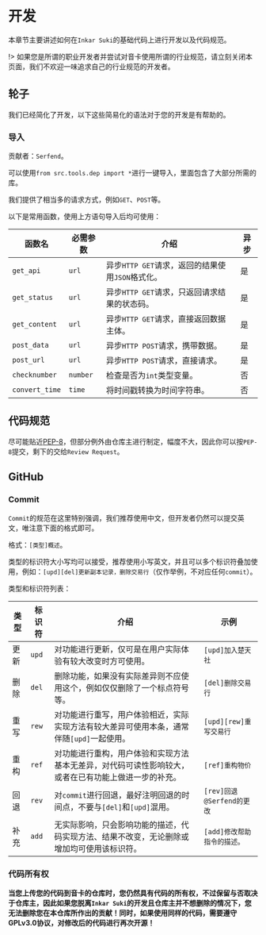 # 开发

本章节主要讲述如何在`Inkar Suki`的基础代码上进行开发以及代码规范。

!> 如果您是所谓的职业开发者并尝试对音卡使用所谓的行业规范，请立刻关闭本页面，我们不欢迎一味追求自己的行业规范的开发者。

## 轮子

我们已经简化了开发，以下这些简易化的语法对于您的开发是有帮助的。

### 导入

贡献者：`Serfend`。

可以使用`from src.tools.dep import *`进行一键导入，里面包含了大部分所需的库。

我们提供了相当多的请求方式，例如`GET`、`POST`等。

以下是常用函数，使用上方语句导入后均可使用：

|函数名|必需参数|介绍|异步|
|-----|-----|-----|-----|
|`get_api`|`url`|异步`HTTP GET`请求，返回的结果使用`JSON`格式化。|是|
|`get_status`|`url`|异步`HTTP GET`请求，只返回请求结果的状态码。|是|
|`get_content`|`url`|异步`HTTP GET`请求，直接返回数据主体。|是|
|`post_data`|`url`|异步`HTTP POST`请求，携带数据。|是|
|`post_url`|`url`|异步`HTTP POST`请求，直接请求。|是|
|`checknumber`|`number`|检查是否为`int`类型变量。|否|
|`convert_time`|`time`|将时间戳转换为时间字符串。|否|

## 代码规范

尽可能贴近[PEP-8](https://peps.python.org/pep-0008/)，但部分例外由仓库主进行制定，幅度不大，因此你可以按`PEP-8`提交，剩下的交给`Review Request`。

## GitHub

### Commit

`Commit`的规范在这里特别强调，我们推荐使用中文，但开发者仍然可以提交英文，唯注意下面的格式即可。

格式：`[类型]概述`。

类型的标识符大小写均可以接受，推荐使用小写英文，并且可以多个标识符叠加使用，例如：`[upd][del]更新副本记录，删除交易行`（仅作举例，不对应任何`commit`）。

类型和标识符列表：

|类型|标识符|介绍|示例|
|-----|-----|-----|-----|
|更新|`upd`|对功能进行更新，仅可是在用户实际体验有较大改变时方可使用。|`[upd]加入楚天社`|
|删除|`del`|删除功能，如果没有实际差异则不应使用这个，例如仅仅删除了一个标点符号等。|`[del]删除交易行`|
|重写|`rew`|对功能进行重写，用户体验相近，实际实现方法有较大差异可使用本条，通常伴随`[upd]`一起使用。|`[upd][rew]重写交易行`|
|重构|`ref`|对功能进行重构，用户体验和实现方法基本无差异，对代码可读性影响较大，或者在已有功能上做进一步的补充。|`[ref]重构物价`|
|回退|`rev`|对`commit`进行回退，最好注明回退的时间点，不要与`[del]`和`[upd]`混用。|`[rev]回退@Serfend的更改`|
|补充|`add`|无实际影响，只会影响功能的描述，代码实现方法、结果不改变，无论删除或增加均可使用该标识符。|`[add]修改帮助指令的描述。`|

### 代码所有权

**当您上传您的代码到音卡的仓库时，您仍然具有代码的所有权，不过保留与否取决于仓库主，因此如果您脱离`Inkar Suki`的开发且仓库主并不想删除的情况下，您无法删除您在本仓库所作出的贡献！同时，如果使用同样的代码，需要遵守GPLv3.0协议，对修改后的代码进行再次开源！**